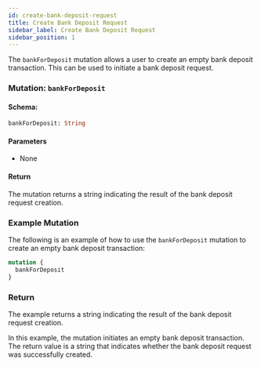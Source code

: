 ```yaml
---
id: create-bank-deposit-request
title: Create Bank Deposit Request
sidebar_label: Create Bank Deposit Request
sidebar_position: 1
---
```


The `bankForDeposit` mutation allows a user to create an empty bank deposit transaction. This can be used to initiate a bank deposit request.

### Mutation: `bankForDeposit`

#### Schema:
```graphql
bankForDeposit: String
```

#### Parameters

- None

#### Return

The mutation returns a string indicating the result of the bank deposit request creation.

### Example Mutation

The following is an example of how to use the `bankForDeposit` mutation to create an empty bank deposit transaction:

```graphql
mutation {
  bankForDeposit
}
```

### Return

The example returns a string indicating the result of the bank deposit request creation.

In this example, the mutation initiates an empty bank deposit transaction. The return value is a string that indicates whether the bank deposit request was successfully created.